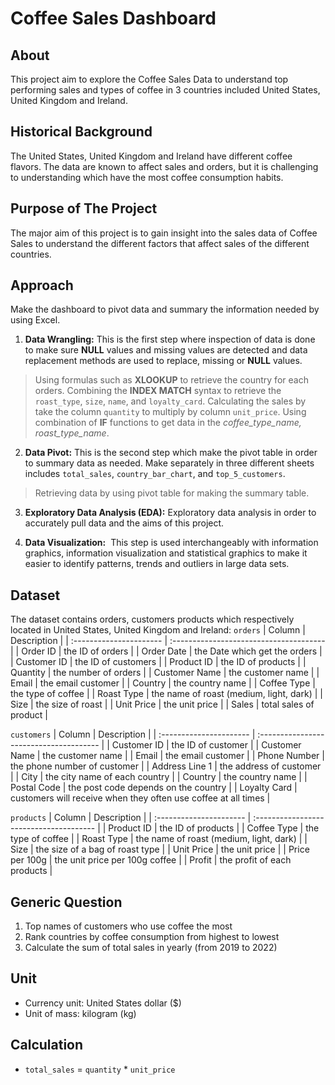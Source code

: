 # Coffee Sales Dashboard

## About
This project aim to explore the Coffee Sales Data to understand top performing sales and types of coffee in 3 countries included United States, United Kingdom and Ireland.

## Historical Background
The United States, United Kingdom and Ireland have different coffee flavors. The data are known to affect sales and orders, but it is challenging to understanding which have the most coffee consumption habits.

## Purpose of The Project
The major aim of this project is to gain insight into the sales data of Coffee Sales to understand the different factors that affect sales of the different countries.

## Approach
Make the dashboard to pivot data and summary the information needed by using Excel.
1. **Data Wrangling:** This is the first step where inspection of data is done to make sure **NULL** values and missing values are detected and data replacement methods are used to replace, missing or **NULL** values.
> Using formulas such as **XLOOKUP** to retrieve the country for each orders. Combining the **INDEX MATCH** syntax to retrieve the `roast_type`, `size`, `name`, and `loyalty_card`.
> Calculating the sales by take the column `quantity` to multiply by column `unit_price`.
> Using combination of **IF** functions to get data in the *coffee_type_name, roast_type_name*.

2. **Data Pivot:** This is the second step which make the pivot table in order to summary data as needed. Make separately in three different sheets includes `total_sales`, `country_bar_chart`, and `top_5_customers`.
> Retrieving data by using pivot table for making the summary table.

3. **Exploratory Data Analysis (EDA):** Exploratory data analysis in order to accurately pull data and the aims of this project.

4. **Data Visualization:**  This step is used interchangeably with information graphics, information visualization and statistical graphics to make it easier to identify patterns, trends and outliers in large data sets.

## Dataset
The dataset contains orders, customers products which respectively located in United States, United Kingdom and Ireland:
`orders`
| Column                  | Description                             |
| :---------------------- | :-------------------------------------- |
| Order ID                | the ID of orders                        |
| Order Date              | the Date which get the orders           |
| Customer ID             | the ID of customers                     |
| Product ID              | the ID of products                      |
| Quantity                | the number of orders                    |
| Customer Name           | the customer name                       |
| Email                   | the email customer                      |
| Country                 | the country name                        |
| Coffee Type             | the type of coffee                      |
| Roast Type              | the name of roast (medium, light, dark) |
| Size                    | the size of roast                       |
| Unit Price              | the unit price                          |
| Sales                   | total sales of product                  |

`customers`
| Column                  | Description                             |
| :---------------------- | :-------------------------------------- |
| Customer ID             | the ID of customer                      |
| Customer Name           | the customer name                       |
| Email                   | the email customer                      |
| Phone Number            | the phone number of customer            |
| Address Line 1          | the address of customer                 |
| City                    | the city name of each country           |
| Country                 | the country name                        |
| Postal Code             | the post code depends on the country    |
| Loyalty Card            | customers will receive when they often use coffee at all times   |

`products`
| Column                  | Description                             |
| :---------------------- | :-------------------------------------- |
| Product ID              | the ID of products                      |
| Coffee Type             | the type of coffee                      |
| Roast Type              | the name of roast (medium, light, dark) |
| Size                    | the size of a bag of roast type         |
| Unit Price              | the unit price                          |
| Price per 100g          | the unit price per 100g coffee          |
| Profit                  | the profit of each products             |

## Generic Question
1. Top names of customers who use coffee the most
2. Rank countries by coffee consumption from highest to lowest
3. Calculate the sum of total sales in yearly (from 2019 to 2022)

## Unit
- Currency unit: United States dollar ($)
- Unit of mass: kilogram (kg)

## Calculation
- `total_sales` = `quantity` * `unit_price`
  

